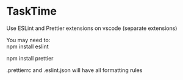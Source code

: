 # TaskTime

Use ESLint and Prettier extensions on vscode (separate extensions)

You may need to:<br/>
npm install eslint

npm install prettier

.prettierrc and .eslint.json will have all formatting rules
